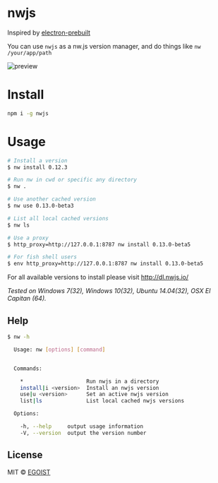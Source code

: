 # nwjs

Inspired by [electron-prebuilt](https://github.com/mafintosh/electron-prebuilt)

You can use `nwjs` as a nw.js version manager, and do things like `nw /your/app/path`

![preview](http://ooo.0o0.ooo/2016/02/01/56af0ee357dab.gif)

# Install

```bash
npm i -g nwjs
```
# Usage

```bash
# Install a version
$ nw install 0.12.3

# Run nw in cwd or specific any directory
$ nw .

# Use another cached version
$ nw use 0.13.0-beta3

# List all local cached versions
$ nw ls

# Use a proxy
$ http_proxy=http://127.0.0.1:8787 nw install 0.13.0-beta5

# For fish shell users
$ env http_proxy=http://127.0.0.1:8787 nw install 0.13.0-beta5
```

For all available versions to install please visit http://dl.nwjs.io/

_Tested on Windows 7(32), Windows 10(32), Ubuntu 14.04(32), OSX El Capitan (64)._

## Help

```bash
$ nw -h

  Usage: nw [options] [command]


  Commands:

    *                    Run nwjs in a directory
    install|i <version>  Install an nwjs version
    use|u <version>      Set an active nwjs version
    list|ls              List local cached nwjs versions

  Options:

    -h, --help     output usage information
    -V, --version  output the version number
```

## License

MIT &copy; [EGOIST](https://github.com/egoist)
